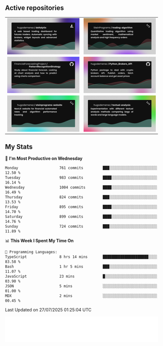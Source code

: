 ## Active repositories
|||
| ------------- | ------------- |
|[![Deltalytix](assets/deltalytix-preview.png)](https://github.com/hugodemenez/deltalytix)|[![Python Trading Algorithm](assets/base_python_architecture.png)](https://github.com/SteinPrograms/base-python-architecture)|
|[![Quantitative Prediction](assets/pattern_recognition_strategy.png)](https://github.com/FinancialForecastingProject/PatternRecognitionStrategy.git)|[![Broker SDK](assets/python_brokers_api.png)](https://github.com/hugodemenez/Python_Brokers_API)|
|[![NextJS Website](assets/steinprograms-website.png)](https://github.com/hugodemenez/steinprograms-website)|[![Textual](assets/textual-analysis.png)](https://github.com/hugodemenez/textual-analysis)|


## My Stats

<!--START_SECTION:waka-->
📅 **I'm Most Productive on Wednesday** 

```text
Monday                   761 commits         ███░░░░░░░░░░░░░░░░░░░░░░   12.50 % 
Tuesday                  983 commits         ████░░░░░░░░░░░░░░░░░░░░░   16.14 % 
Wednesday                1004 commits        ████░░░░░░░░░░░░░░░░░░░░░   16.49 % 
Thursday                 824 commits         ███░░░░░░░░░░░░░░░░░░░░░░   13.53 % 
Friday                   895 commits         ████░░░░░░░░░░░░░░░░░░░░░   14.70 % 
Saturday                 899 commits         ████░░░░░░░░░░░░░░░░░░░░░   14.76 % 
Sunday                   724 commits         ███░░░░░░░░░░░░░░░░░░░░░░   11.89 % 
```


📊 **This Week I Spent My Time On** 

```text
💬 Programming Languages: 
TypeScript               8 hrs 14 mins       █████████████████████░░░░   83.58 % 
Bash                     1 hr 5 mins         ███░░░░░░░░░░░░░░░░░░░░░░   11.07 % 
JavaScript               23 mins             █░░░░░░░░░░░░░░░░░░░░░░░░   03.90 % 
JSON                     5 mins              ░░░░░░░░░░░░░░░░░░░░░░░░░   01.00 % 
MDX                      2 mins              ░░░░░░░░░░░░░░░░░░░░░░░░░   00.45 % 
```


 Last Updated on 27/07/2025 01:25:04 UTC
<!--END_SECTION:waka-->

![Coding metrics](metrics.plugin.wakatime.svg)

